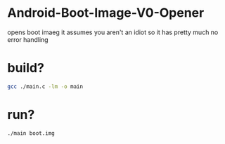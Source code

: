 # Android-Boot-Image-V0-Opener
opens boot imaeg
it assumes you aren't an idiot so it has pretty much no error handling

# build?
```bash
gcc ./main.c -lm -o main
```

# run?
```bash
./main boot.img
```
